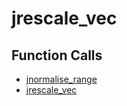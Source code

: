 # jrescale_vec

## Function Calls
- [jnormalise_range](jnormalise_range.md)
- [jrescale_vec](jrescale_vec.md)
